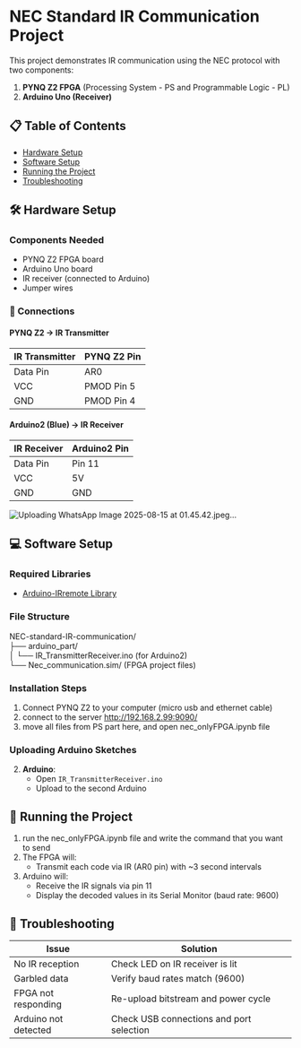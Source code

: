 # NEC Standard IR Communication Project

This project demonstrates IR communication using the NEC protocol with two components:
1. **PYNQ Z2 FPGA** (Processing System - PS and Programmable Logic - PL)
3. **Arduino Uno (Receiver)**

## 📋 Table of Contents
- [Hardware Setup](#hardware-setup)
- [Software Setup](#software-setup)
- [Running the Project](#running-the-project)
- [Troubleshooting](#troubleshooting)

## 🛠 Hardware Setup

### Components Needed
- PYNQ Z2 FPGA board
- Arduino Uno board
- IR receiver (connected to Arduino)
- Jumper wires

### 🔌 Connections

#### PYNQ Z2 → IR Transmitter
| IR Transmitter | PYNQ Z2 Pin   |
|----------------|---------------|
| Data Pin       | AR0           |
| VCC            | PMOD Pin 5    |
| GND            | PMOD Pin 4    |

#### Arduino2 (Blue) → IR Receiver
| IR Receiver | Arduino2 Pin |
|-------------|-------------|
| Data Pin    | Pin 11      |
| VCC         | 5V          |
| GND         | GND         |

![Uploading WhatsApp Image 2025-08-15 at 01.45.42.jpeg…]()


## 💻 Software Setup

### Required Libraries
- [Arduino-IRremote Library](https://github.com/Arduino-IRremote/Arduino-IRremote)

### File Structure
NEC-standard-IR-communication/<br>
├── arduino_part/<br>
│ └── IR_TransmitterReceiver.ino (for Arduino2)<br>
└── Nec_communication.sim/ (FPGA project files)<br>
### Installation Steps
1. Connect PYNQ Z2 to your computer (micro usb and ethernet cable)
2. connect to the server http://192.168.2.99:9090/ 
3. move all files from PS part here, and open nec_onlyFPGA.ipynb file

### Uploading Arduino Sketches
2. **Arduino**:
   - Open `IR_TransmitterReceiver.ino`
   - Upload to the second Arduino

## 🚀 Running the Project
1. run the nec_onlyFPGA.ipynb file and write the command that you want to send
2. The FPGA will:
   - Transmit each code via IR (AR0 pin) with ~3 second intervals
3. Arduino will:
   - Receive the IR signals via pin 11
   - Display the decoded values in its Serial Monitor (baud rate: 9600)

## 🔧 Troubleshooting
| Issue | Solution |
|-------|----------|
| No IR reception | Check LED on IR receiver is lit |
| Garbled data | Verify baud rates match (9600) |
| FPGA not responding | Re-upload bitstream and power cycle |
| Arduino not detected | Check USB connections and port selection |
